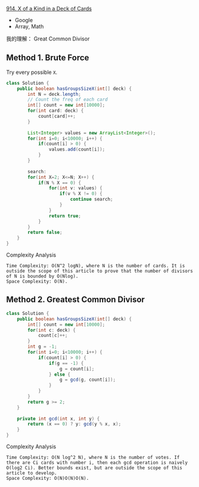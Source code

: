 [914. X of a Kind in a Deck of Cards](https://leetcode.com/problems/x-of-a-kind-in-a-deck-of-cards/)

* Google
* Array, Math


我的理解： Great Common Divisor
## Method 1. Brute Force
Try every possible `X`.
```java 
class Solution {
    public boolean hasGroupsSizeX(int[] deck) {
        int N = deck.length;
        // Count the freq of each card
        int[] count = new int[10000];
        for(int card: deck) {
            count[card]++;
        }
        
        List<Integer> values = new ArrayList<Integer>();
        for(int i=0; i<10000; i++) {
            if(count[i] > 0) {
                values.add(count[i]);
            }
        }
        
        search: 
        for(int X=2; X<=N; X++) {
            if(N % X == 0) {
                for(int v: values) {
                    if(v % X != 0) {
                        continue search;
                    }
                }
                return true;
            }
        }
        return false;
    }
}
```

Complexity Analysis

    Time Complexity: O(N^2 ⁡log⁡N), where N is the number of cards. It is outside the scope of this article to prove that the number of divisors of N is bounded by O(Nlog⁡).
    Space Complexity: O(N). 


## Method 2. Greatest Common Divisor
```java 
class Solution {
    public boolean hasGroupsSizeX(int[] deck) {
        int[] count = new int[10000];
        for(int c: deck) {
            count[c]++;
        }
        int g = -1;
        for(int i=0; i<10000; i++) {
            if(count[i] > 0) {
                if(g == -1) {
                    g = count[i];
                } else {
                    g = gcd(g, count[i]);
                }
            }
        }
        return g >= 2;
    }
    
    private int gcd(int x, int y) {
        return (x == 0) ? y: gcd(y % x, x);
    }
}
```

Complexity Analysis

    Time Complexity: O(N log^2 N), where N is the number of votes. If there are Ci​ cards with number i, then each gcd operation is naively O(log⁡2 Ci). Better bounds exist, but are outside the scope of this article to develop.
    Space Complexity: O(N)O(N)O(N). 


